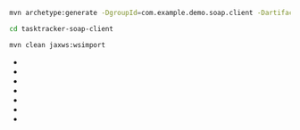 
```bash
mvn archetype:generate -DgroupId=com.example.demo.soap.client -DartifactId=tasktracker-soap-client -DarchetypeArtifactId=maven-archetype-quickstart -DarchetypeVersion=1.4 -DinteractiveMode=false

cd tasktracker-soap-client 

mvn clean jaxws:wsimport
```


- [](https://www.baeldung.com/java-soap-web-service)
- [](https://www.baeldung.com/maven)
- [](https://maven.apache.org/guides/getting-started/maven-in-five-minutes.html)
- [](https://www.baeldung.com/maven-plugin)
- [](https://docs.oracle.com/javase/7/docs/technotes/tools/share/wsimport.html)
- [](https://www.tutorialspoint.com/maven/maven_plugins.htm)
- [](https://stackoverflow.com/questions/2490737/how-to-change-webservice-url-endpoint)
